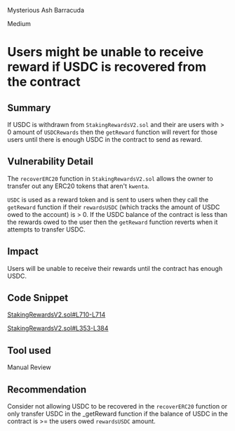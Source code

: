 Mysterious Ash Barracuda

Medium

# Users might be unable to receive reward if USDC is recovered from the contract

## Summary

If USDC is withdrawn from `StakingRewardsV2.sol` and their are users with > 0 amount of `USDCRewards` then the `getReward` function will revert for those users until there is enough USDC in the contract to send as reward.

## Vulnerability Detail

The `recoverERC20` function in `StakingRewardsV2.sol` allows the owner to transfer out any ERC20 tokens that aren't `kwenta`.

`USDC` is used as a reward token and is sent to users when they call the `getReward` function if their `rewardsUSDC` (which tracks the amount of USDC owed to the account) is > 0. If the USDC balance of the contract is less than the rewards owed to the user then the `getReward` function reverts when it attempts to transfer USDC.

## Impact

Users will be unable to receive their rewards until the contract has enough USDC.

## Code Snippet

[StakingRewardsV2.sol#L710-L714](https://github.com/sherlock-audit/2024-07-kwenta-staking-contracts/blob/main/token/contracts/StakingRewardsV2.sol#L710-L714)

[StakingRewardsV2.sol#L353-L384](https://github.com/sherlock-audit/2024-07-kwenta-staking-contracts/blob/main/token/contracts/StakingRewardsV2.sol#L353-L384)

## Tool used

Manual Review

## Recommendation

Consider not allowing USDC to be recovered in the `recoverERC20` function or only transfer USDC in the _getReward function if the balance of USDC in the contract is >= the users owed `rewardsUSDC` amount.